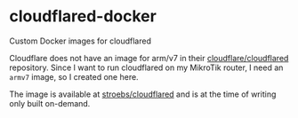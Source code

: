# cloudflared-docker
Custom Docker images for cloudflared

Cloudflare does not have an image for arm/v7 in their [cloudflare/cloudflared](https://github.com/cloudflare/cloudflared) repository. Since I want to run cloudflared on my MikroTik router, I need an `armv7` image, so I created one here.  

The image is available at [stroebs/cloudflared](https://hub.docker.com/r/stroebs/cloudflared) and is at the time of writing only built on-demand.

